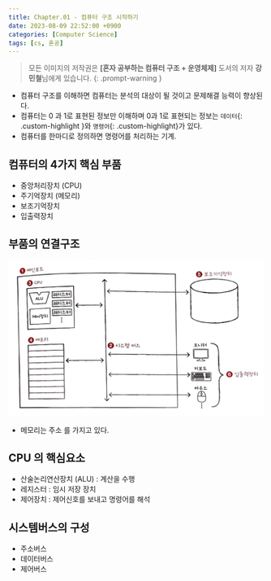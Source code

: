 ```yaml
---
title: Chapter.01 - 컴퓨터 구조 시작하기
date: 2023-08-09 22:52:00 +0900
categories: [Computer Science]
tags: [cs, 혼공]
---
```


> 모든 이미지의 저작권은 **[혼자 공부하는 컴퓨터 구조 + 운영체제]** 도서의 저자 **강민철**님에게 있습니다.
{: .prompt-warning }

- 컴퓨터 구조를 이해하면 컴퓨터는 분석의 대상이 될 것이고 문제해결 능력이 향상된다.
- 컴퓨터는 0 과 1로 표현된 정보만 이해하며 0과 1로 표현되는 정보는 `데이터`{: .custom-highlight }와 `명령어`{: .custom-highlight}가 있다.
- 컴퓨터를 한마디로 정의하면 명령어를 처리하는 기계.

## **컴퓨터의 4가지 핵심 부품**

- 중앙처리장치 (CPU)
- 주기억장치 (메모리)
- 보조기억장치
- 입출력장치

## **부품의 연결구조**

![1-1.jpg](/assets/img/posts/cs/1-1.jpg)

- 메모리는 주소 를 가지고 있다.

## **CPU 의 핵심요소**

- 산술논리연산장치 (ALU) : 계산을 수행
- 레지스터 : 임시 저장 장치
- 제어장치 : 제어신호를 보내고 명령어를 해석

## **시스템버스의 구성**

- 주소버스
- 데이터버스
- 제어버스